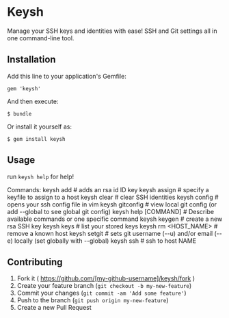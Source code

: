 # Keysh

Manage your SSH keys and identities with ease! SSH and Git settings all in one command-line tool.

## Installation

Add this line to your application's Gemfile:

    gem 'keysh'

And then execute:

    $ bundle

Or install it yourself as:

    $ gem install keysh

## Usage

run `keysh help` for help!

Commands:
  keysh add <ID>             # adds an rsa id ID key
  keysh assign <KEY> <HOST>  # specify a keyfile to assign to a host
  keysh clear                # clear SSH identities
  keysh config               # opens your ssh config file in vim
  keysh gitconfig            # view local git config (or add --global to see global git config)
  keysh help [COMMAND]       # Describe available commands or one specific command
  keysh keygen               # create a new rsa SSH key
  keysh keys                 # list your stored keys
  keysh rm <HOST_NAME>       # remove a known host
  keysh setgit               # sets git username (--u) and/or email (--e) locally (set globally with --global)
  keysh ssh <NAME>           # ssh to host NAME

## Contributing

1. Fork it ( https://github.com/[my-github-username]/keysh/fork )
2. Create your feature branch (`git checkout -b my-new-feature`)
3. Commit your changes (`git commit -am 'Add some feature'`)
4. Push to the branch (`git push origin my-new-feature`)
5. Create a new Pull Request
